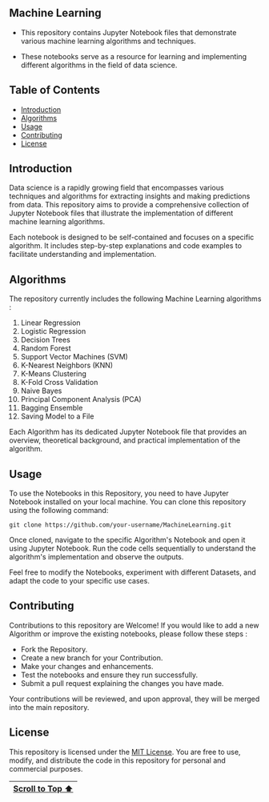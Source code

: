 ## Machine Learning

- This repository contains Jupyter Notebook files that demonstrate various machine learning algorithms and techniques. 

- These notebooks serve as a resource for learning and implementing different algorithms in the field of data science.

## Table of Contents

- [Introduction](#introduction)
- [Algorithms](#algorithms)
- [Usage](#usage)
- [Contributing](#contributing)
- [License](#license)

## Introduction

Data science is a rapidly growing field that encompasses various techniques and algorithms for extracting insights and making predictions from data. This repository aims to provide a comprehensive collection of Jupyter Notebook files that illustrate the implementation of different machine learning algorithms.

Each notebook is designed to be self-contained and focuses on a specific algorithm. It includes step-by-step explanations and code examples to facilitate understanding and implementation.
  
## Algorithms

The repository currently includes the following Machine Learning algorithms :

1. Linear Regression
2. Logistic Regression
3. Decision Trees
4. Random Forest
5. Support Vector Machines (SVM)
6. K-Nearest Neighbors (KNN)
7. K-Means Clustering 
8. K-Fold Cross Validation
9. Naive Bayes
10. Principal Component Analysis (PCA)
11. Bagging Ensemble
12. Saving Model to a File

Each Algorithm has its dedicated Jupyter Notebook file that provides an overview, theoretical background, and practical implementation of the algorithm.

## Usage

To use the Notebooks in this Repository, you need to have Jupyter Notebook installed on your local machine. You can clone this repository using the following command:

```
git clone https://github.com/your-username/MachineLearning.git
```

Once cloned, navigate to the specific Algorithm's Notebook and open it using Jupyter Notebook. Run the code cells sequentially to understand the algorithm's implementation and observe the outputs.

Feel free to modify the Notebooks, experiment with different Datasets, and adapt the code to your specific use cases.

## Contributing

Contributions to this repository are Welcome! If you would like to add a new Algorithm or improve the existing notebooks, please follow these steps :

- Fork the Repository.
- Create a new branch for your Contribution.
- Make your changes and enhancements.
- Test the notebooks and ensure they run successfully.
- Submit a pull request explaining the changes you have made.

Your contributions will be reviewed, and upon approval, they will be merged into the main repository.

## License

This repository is licensed under the [MIT License](LICENSE). You are free to use, modify, and distribute the code in this repository for personal and commercial purposes.

| [Scroll to Top ⬆️](#machine-learning) |
|:---:|
